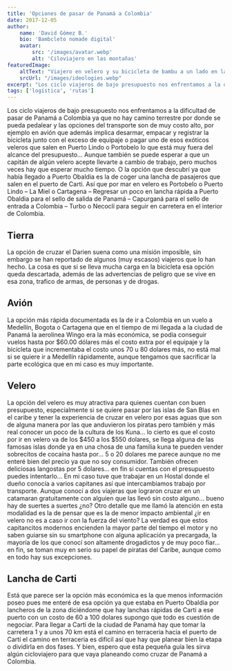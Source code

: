 ```yaml
---
title: 'Opciones de pasar de Panamá a Colombia'
date: 2017-12-05
author:
    name: 'David Gómez B.'
    bio: 'Bambcleto nomade digital'
    avatar:
        src: '/images/avatar.webp'
        alt: 'Ciloviajero en las montañas'
featuredImage: 
    altText: "Viajero en velero y su bicicleta de bambu a un lado en la cubierta del velero"
    srcUrl: "/images/ideologies.webp"
excerpt: "Los ciclo viajeros de bajo presupuesto nos enfrentamos a la dificultad de pasar de Panamá a Colombia ya que no hay camino terrestre por donde se pueda pedalear"
tags: ['logística', 'rutas']
---
```


Los ciclo viajeros de bajo presupuesto nos enfrentamos a la dificultad de pasar de Panamá a Colombia ya que no hay camino terrestre por donde se pueda pedalear y las opciones  del transporte son de muy costo alto, por ejemplo en avión que además implica desarmar, empacar y registrar la bicicleta junto con el exceso de equipaje o pagar uno de esos exóticos veleros que salen en Puerto Lindo o Portobelo lo que está muy fuera del alcance del presupuesto… Aunque también se puede esperar a que un capitán de algún velero acepte llevarte a cambio de trabajo, pero muchos veces hay que esperar mucho tiempo. O la opción que descubrí ya que había llegado a Puerto Obaldia es la de coger una lancha de pasajeros que salen en el puerto de Carti. 
Así que por mar en velero es Portobelo o Puerto Lindo – La Miel o Cartagena – Regresar un poco en lancha rápida a Puerto Obaldia para el sello de salida de Panamá – Capurganá para el sello de entrada a Colombia – Turbo o Necoclí para seguir en carretera en el interior de Colombia.
## Tierra
La opción de cruzar el Darien suena como una misión imposible, sin embargo se han reportado de algunos (muy escasos) viajeros que lo han hecho. La cosa es que si se lleva mucha carga en la bicicleta esa opción queda descartada, además de las advertencias de peligro que se vive en esa zona, trafico de armas, de personas y de drogas.
## Avión
La opción más rápida documentada es la de ir a Colombia en un vuelo a Medellín, Bogota o Cartagena que en el tiempo de mi llegada a la ciudad de Panamá la aerolinea Wingo era la más económica, se podía conseguir vuelos hasta por $60.00 dólares más el costo extra por el equipaje y la bicicleta que incrementaba el costo unos 70 u 80 dolares más, no está mal si se quiere ir a Medellín rápidamente, aunque tengamos que sacrificar la parte ecológica que en mi caso es muy importante.
## Velero
La opción del velero es muy atractiva para quienes cuentan con buen presupuesto, especialmente si se quiere pasar por las islas de San Blas en el caribe y tener la experiencia de cruzar en velero por esas aguas que son de alguna manera por las que anduvieron los piratas pero también y más real conocer un poco de la cultura de los Kuna… lo cierto es que el costo por ir en velero va de los $450 a los $550 dolares, se llega alguna de las famosas islas donde ya en una chosa de una familia kuna te pueden vender sobrecitos de cocaína hasta por… 5 o 20 dolares me parece aunque no me enteré bien del precio ya que no soy consumidor. También ofrecen deliciosas langostas por 5 dolares… en fin si cuentas con el presupuesto puedes intentarlo… En mi caso tuve que trabajar en un Hostal donde el dueño conocía a varios capitanes así que intercambiamos trabajo por transporte. Aunque conocí a dos viajeras que lograron cruzar en un catamaran gratuitamente con alguien que las llevó sin costo alguno… bueno hay de suertes a suertes ¿no? Otro detalle que me llamó la atención en esta modalidad es la de pensar que es la de menor impacto ambiental ¿ir en velero no es a caso ir con la fuerza del viento? La verdad es que estos capitancitos modernos encienden la mayor parte del tiempo el motor y no saben guiarse sin su smartphone con alguna aplicación ya precargada, la mayoría de los que conocí son altamente drogadictos y de muy poco fiar… en fin, se toman muy en serio su papel de piratas del Caribe, aunque como en todo hay sus excepciones.
## Lancha de Carti
Está que parece ser la opción más económica es la que menos información poseo pues me enteré de esa opción ya que estaba en Puerto Obaldia por lancheros de la zona diciéndome que hay lanchas rápidas de Carti a ese puerto con un costo de 60 a 100 dolares supongo que todo es cuestión de negociar. 
Para llegar a Carti de la ciudad de Panamá hay que tomar la carretera 1 y a unos 70 km está el camino en terraceria hacia el puerto de Cartí el camino en terraceria es difícil así que hay que planear bien la etapa o dividirla en dos fases.
Y bien, espero que esta pequeña guía les sirva algún cicloviajero para que vaya planeando como cruzar de Panamá a Colombia.